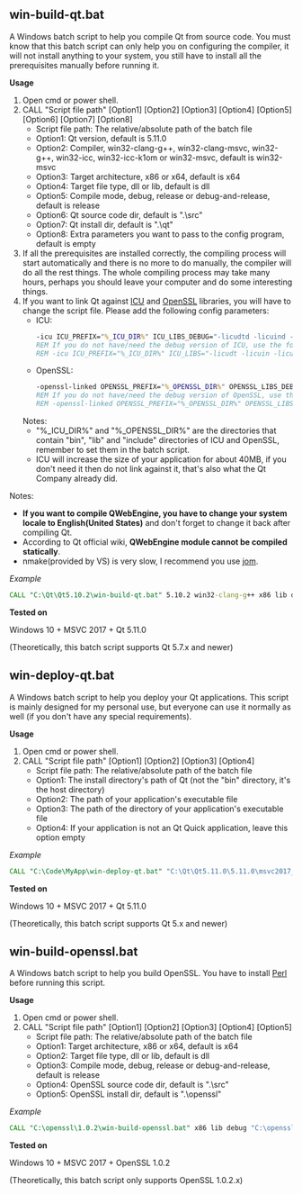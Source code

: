 ## win-build-qt.bat
A Windows batch script to help you compile Qt from source code. You must know that this batch script can only help you on configuring the compiler, it will not install anything to your system, you still have to install all the prerequisites manually before running it.

**Usage**
1. Open cmd or power shell.
2. CALL "Script file path" [Option1] [Option2] [Option3] [Option4] [Option5] [Option6] [Option7] [Option8]
   - Script file path: The relative/absolute path of the batch file
   - Option1: Qt version, default is 5.11.0
   - Option2: Compiler, win32-clang-g++, win32-clang-msvc, win32-g++, win32-icc, win32-icc-k1om or win32-msvc, default is win32-msvc
   - Option3: Target architecture, x86 or x64, default is x64
   - Option4: Target file type, dll or lib, default is dll
   - Option5: Compile mode, debug, release or debug-and-release, default is release
   - Option6: Qt source code dir, default is ".\src"
   - Option7: Qt install dir, default is ".\qt"
   - Option8: Extra parameters you want to pass to the config program, default is empty
3. If all the prerequisites are installed correctly, the compiling process will start automatically and there is no more to do manually, the compiler will do all the rest things. The whole compiling process may take many hours, perhaps you should leave your computer and do some interesting things.
4. If you want to link Qt against [ICU](http://site.icu-project.org/) and [OpenSSL](https://www.openssl.org/) libraries, you will have to change the script file. Please add the following config parameters:
   - ICU:
     ```bat
     -icu ICU_PREFIX="%_ICU_DIR%" ICU_LIBS_DEBUG="-licudtd -licuind -licuucd" ICU_LIBS_RELEASE="-licudt -licuin -licuuc"
     REM If you do not have/need the debug version of ICU, use the following command line
     REM -icu ICU_PREFIX="%_ICU_DIR%" ICU_LIBS="-licudt -licuin -licuuc"
     ```
   - OpenSSL:
     ```bat
     -openssl-linked OPENSSL_PREFIX="%_OPENSSL_DIR%" OPENSSL_LIBS_DEBUG="-lssleay32d -llibeay32d" OPENSSL_LIBS_RELEASE="-lssleay32 -llibeay32"
     REM If you do not have/need the debug version of OpenSSL, use the following command line
     REM -openssl-linked OPENSSL_PREFIX="%_OPENSSL_DIR%" OPENSSL_LIBS="-lssleay32 -llibeay32"
     ```
   Notes:
   - "%_ICU_DIR%" and "%_OPENSSL_DIR%" are the directories that contain "bin", "lib" and "include" directories of ICU and OpenSSL, remember to set them in the batch script.
   - ICU will increase the size of your application for about 40MB, if you don't need it then do not link against it, that's also what the Qt Company already did.

Notes:
- **If you want to compile QWebEngine, you have to change your system locale to English(United States)** and don't forget to change it back after compiling Qt.
- According to Qt official wiki, **QWebEngine module cannot be compiled statically**.
- nmake(provided by VS) is very slow, I recommend you use [jom](https://download.qt.io/official_releases/jom/jom.zip).

*Example*
```bat
CALL "C:\Qt\Qt5.10.2\win-build-qt.bat" 5.10.2 win32-clang-g++ x86 lib debug-and-release "C:\Qt\Qt5.10.2\src" "C:\Qt\Qt5.10.2\5.10.2\clang_g++_static_64" -force-debug-info
```

**Tested on**

Windows 10 + MSVC 2017 + Qt 5.11.0

(Theoretically, this batch script supports Qt 5.7.x and newer)


## win-deploy-qt.bat
A Windows batch script to help you deploy your Qt applications. This script is mainly designed for my personal use, but everyone can use it normally as well (if you don't have any special requirements).

**Usage**
1. Open cmd or power shell.
2. CALL "Script file path" [Option1] [Option2] [Option3] [Option4]
   - Script file path: The relative/absolute path of the batch file
   - Option1: The install directory's path of Qt (not the "bin" directory, it's the host directory)
   - Option2: The path of your application's executable file
   - Option3: The path of the directory of your application's executable file
   - Option4: If your application is not an Qt Quick application, leave this option empty

*Example*
```bat
CALL "C:\Code\MyApp\win-deploy-qt.bat" "C:\Qt\Qt5.11.0\5.11.0\msvc2017_64" "C:\Code\MyApp\bin64\release\app.exe" "C:\Code\MyApp\bin64\release" qml(or anything else you like)
```

**Tested on**

Windows 10 + MSVC 2017 + Qt 5.11.0

(Theoretically, this batch script supports Qt 5.x and newer)


## win-build-openssl.bat
A Windows batch script to help you build OpenSSL. You have to install [Perl](https://www.activestate.com/activeperl) before running this script.

**Usage**
1. Open cmd or power shell.
2. CALL "Script file path" [Option1] [Option2] [Option3] [Option4] [Option5]
   - Script file path: The relative/absolute path of the batch file
   - Option1: Target architecture, x86 or x64, default is x64
   - Option2: Target file type, dll or lib, default is dll
   - Option3: Compile mode, debug, release or debug-and-release, default is release
   - Option4: OpenSSL source code dir, default is ".\src"
   - Option5: OpenSSL install dir, default is ".\openssl"

*Example*
```bat
CALL "C:\openssl\1.0.2\win-build-openssl.bat" x86 lib debug "C:\openssl\1.0.2\src" "C:\openssl\1.0.2\openssl"
```

**Tested on**

Windows 10 + MSVC 2017 + OpenSSL 1.0.2

(Theoretically, this batch script only supports OpenSSL 1.0.2.x)
